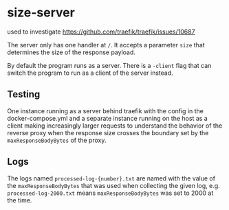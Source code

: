 # size-server

used to investigate https://github.com/traefik/traefik/issues/10687

The server only has one handler at `/`. It accepts a parameter `size` that
determines the size of the response payload.

By default the program runs as a server. There is a `-client` flag that can
switch the program to run as a client of the server instead.

## Testing
One instance running as a server behind traefik with the config in the 
docker-compose.yml and a separate instance running on the host as a client
making increasingly larger requests to understand the behavior of the reverse
proxy when the response size crosses the boundary set by the `maxResponseBodyBytes`
of the proxy.

## Logs
The logs named `processed-log-{number}.txt` are named with the value of the
`maxResponseBodyBytes` that was used when collecting the given log, e.g.
`processed-log-2000.txt` means `maxResponseBodyBytes` was set to 2000 at the time.